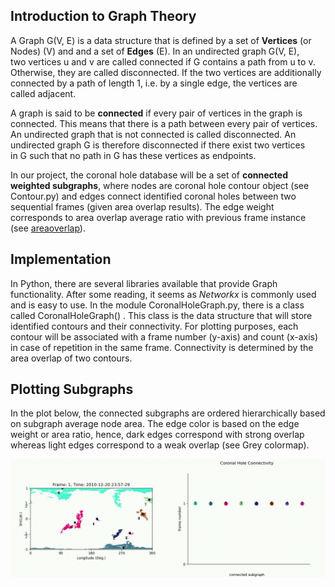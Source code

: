 ## Introduction to Graph Theory

A Graph G(V, E) is a data structure that is defined by a set of **Vertices** (or Nodes) (V) and and a set of **Edges** (E).
In an undirected graph G(V, E), two vertices u and v are called connected if G contains a path from u to v. 
Otherwise, they are called disconnected. If the two vertices are additionally connected by a path of length 1, 
i.e. by a single edge, the vertices are called adjacent. 

A graph is said to be **connected** if every pair of vertices in the graph is connected. 
This means that there is a path between every pair of vertices.
An undirected graph that is not connected is called disconnected. 
An undirected graph G is therefore disconnected if there exist two vertices in G such that no path in G has these vertices as endpoints. 

In our project, the coronal hole database will be a set of **connected weighted subgraphs**, 
where nodes are coronal hole contour object (see Contour.py) 
and edges connect identified coronal holes between two sequential frames (given area overlap results). The edge weight corresponds
to area overlap average ratio with previous frame instance (see [areaoverlap](areaoverlap.md)). 

## Implementation

In Python, there are several libraries available that provide Graph functionality. After some reading, 
it seems as *Networkx* is commonly used and is easy to use. In the module CoronalHoleGraph.py, 
there is a class called CoronalHoleGraph() . This class is the data structure that will store identified 
contours and their connectivity. For plotting purposes, each contour will be associated with a frame number (y-axis) 
and count (x-axis) in case of repetition in the same frame. Connectivity is determined by the area overlap of two contours. 

## Plotting Subgraphs 
In the plot below, the connected subgraphs are ordered hierarchically based on subgraph average node area. 
The edge color is based on the edge weight or area ratio, hence, dark edges correspond with strong 
overlap whereas light edges correspond to a weak overlap (see Grey colormap). 

![](images/tracking_vid_combined_2010.gif)